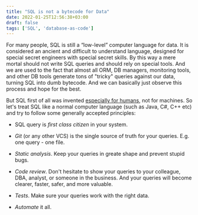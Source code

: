 ```yaml
---
title: "SQL is not a bytecode for Data"
date: 2022-01-25T12:56:38+03:00
draft: false
tags: ['SQL', 'database-as-code']
---
```


For many people, SQL is still a “low-level” computer language for data. It is considered an ancient and difficult to understand language, designed for special secret engineers with special secret skills. By this way a mere mortal should not write SQL queries and should rely on special tools. And we are used to the fact that almost all ORM, DB managers, monitoring tools, and other DB tools generate tons of "tricky" queries against our data, turning SQL into dumb bytecode. And we can basically just observe this process and hope for the best.

But SQL first of all was invented [especially for humans](/posts/what-is-sql-now), not for machines. So let's treat SQL like a normal computer language (such as Java, C#, C++ etc) and try to follow some generally accepted principles:

- SQL query is *first class citizen* in your system.

- *Git* (or any other VCS) is the single source of truth for your queries. E.g. one query - one file.

- *Static analysis*. Keep your queries in greate shape and prevent stupid bugs.

- *Code review*. Don't hesitate to show your queries to your colleague, DBA, analyst, or someone in the business. And your queries will become clearer, faster, safer, and more valuable.

- *Tests*. Make sure your queries work with the right data.

- *Automate* it all.
